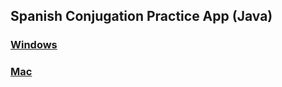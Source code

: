 ## Spanish Conjugation Practice App (Java)

### [Windows](spanish_conjugation_windows.md)

### [Mac](spanish_conjugation_mac.md)
